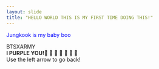 ```yaml
---
​layout​: ​slide​
​title​: ​"​HELLO WORLD THIS IS MY FIRST TIME DOING THIS!​"​
---
```

<p style="color:blue">​Jungkook is my baby boo </p>
BTSXARMY <br>
<b>I PURPLE YOU!</b>💜 💜 💜 💜 💜 💜 💜 <br>
​Use the left arrow to go back!

